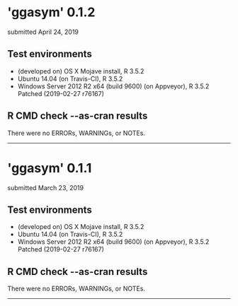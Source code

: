 # 'ggasym' 0.1.2

submitted April 24, 2019

## Test environments
* (developed on) OS X Mojave install, R 3.5.2
* Ubuntu 14.04 (on Travis-CI), R 3.5.2
* Windows Server 2012 R2 x64 (build 9600) (on Appveyor), R 3.5.2 Patched (2019-02-27 r76167)

## R CMD check --as-cran results
There were no ERRORs, WARNINGs, or NOTEs.


---


# 'ggasym' 0.1.1

submitted March 23, 2019

## Test environments
* (developed on) OS X Mojave install, R 3.5.2
* Ubuntu 14.04 (on Travis-CI), R 3.5.2
* Windows Server 2012 R2 x64 (build 9600) (on Appveyor), R 3.5.2 Patched (2019-02-27 r76167)

## R CMD check --as-cran results
There were no ERRORs, WARNINGs, or NOTEs.

---
